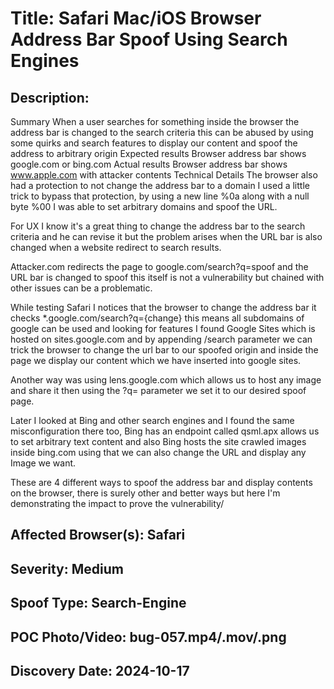 # Title: Safari Mac/iOS Browser Address Bar Spoof Using Search Engines

## Description: 
Summary
When a user searches for something inside the browser the address bar is changed to the search criteria this can be abused by using some quirks and search features to display our content and spoof the address to arbitrary origin
Expected results
Browser address bar shows google.com or bing.com
Actual results
Browser address bar shows www.apple.com with attacker contents
Technical Details
The browser also had a protection to not change the address bar to a domain I used a little trick to bypass that protection, by using a new line %0a along with a null byte %00 I was able to set arbitrary domains and spoof the URL.

For UX I know it's a great thing to change the address bar to the search criteria and he can revise it but the problem arises when the URL bar is also changed when a website redirect to search results.

Attacker.com redirects the page to google.com/search?q=spoof and the URL bar is changed to spoof this itself is not a vulnerability but chained with other issues can be a problematic.

While testing Safari I notices that the browser to change the address bar it checks *.google.com/search?q={change} this means all subdomains of google can be used and looking for features I found Google Sites which is hosted on sites.google.com and by appending /search parameter we can trick the browser to change the url bar to our spoofed origin and inside the page we display our content which we have inserted into google sites.

Another way was using lens.google.com which allows us to host any image and share it then using the ?q= parameter we set it to our desired spoof page.

Later I looked at Bing and other search engines and I found the same misconfiguration there too, Bing has an endpoint called qsml.apx allows us to set arbitrary text content and also Bing hosts the site crawled images inside bing.com using that we can also change the URL and display any Image we want.

These are 4 different ways to spoof the address bar and display contents on the browser, there is surely other and better ways but here I'm demonstrating the impact to prove the vulnerability/

## Affected Browser(s): Safari

## Severity: Medium

## Spoof Type: Search-Engine

## POC Photo/Video: bug-057.mp4/.mov/.png

## Discovery Date: 2024-10-17

